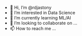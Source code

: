 - 👋 Hi, I’m @rdjastony
- 👀 I’m interested in Data Science
- 🌱 I’m currently learning ML/AI
- 💞️ I’m looking to collaborate on ...
- 📫 How to reach me ...

<!---
rdjastony/rdjastony is a ✨ special ✨ repository because its `README.md` (this file) appears on your GitHub profile.
You can click the Preview link to take a look at your changes.
--->
